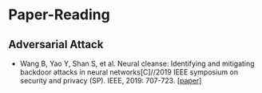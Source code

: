 # Paper-Reading
## Adversarial Attack
* Wang B, Yao Y, Shan S, et al. Neural cleanse: Identifying and mitigating backdoor attacks in neural networks[C]//2019 IEEE symposium on security and privacy (SP). IEEE, 2019: 707-723. [[paper]](https://ieeexplore.ieee.org/stamp/stamp.jsp?tp=&arnumber=8835365)

